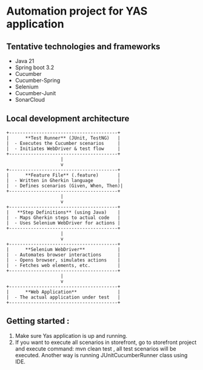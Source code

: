 # Automation project for YAS application

## Tentative technologies and frameworks

- Java 21
- Spring boot 3.2
- Cucumber
- Cucumber-Spring
- Selenium
- Cucumber-Junit
- SonarCloud


## Local development architecture
```
+----------------------------------------+
|      **Test Runner** (JUnit, TestNG)   |
|  - Executes the Cucumber scenarios     |
|  - Initiates WebDriver & test flow     |
+----------------------------------------+
                    |
                    v
+----------------------------------------+
|      **Feature File** (.feature)       |
|  - Written in Gherkin language         |
|  - Defines scenarios (Given, When, Then)|
+----------------------------------------+
                    |
                    v
+----------------------------------------+
|   **Step Definitions** (using Java)    |
|  - Maps Gherkin steps to actual code   |
|  - Uses Selenium WebDriver for actions |
+----------------------------------------+
                    |
                    v
+----------------------------------------+
|      **Selenium WebDriver**            |
|  - Automates browser interactions      |
|  - Opens browser, simulates actions    |
|  - Fetches web elements, etc.          |
+----------------------------------------+
                    |
                    v
+----------------------------------------+
|      **Web Application**               |
|  - The actual application under test   |
+----------------------------------------+
```

## Getting started :

1. Make sure Yas application is up and running.
2. If you want to execute all scenarios in storefront, go to storefront project and execute command: mvn clean test , all test scenarios will be executed. Another way is running JUnitCucumberRunner class using IDE.